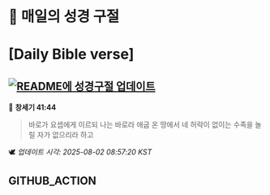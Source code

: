 # 🙏 매일의 성경 구절
# [Daily Bible verse]
## [![README에 성경구절 업데이트](https://github.com/DONGSUKA/first_test/actions/workflows/update-readme-bible.yml/badge.svg)](https://github.com/DONGSUKA/first_test/actions/workflows/update-readme-bible.yml)
<!-- START_BIBLE_VERSE -->
📖 **창세기 41:44**
> 바로가 요셉에게 이르되 나는 바로라 애굽 온 땅에서 네 허락이 없이는 수족을 놀릴 자가 없으리라 하고

🕊️ _업데이트 시각: 2025-08-02 08:57:20 KST_
  <!-- END_BIBLE_VERSE -->
## GITHUB_ACTION
